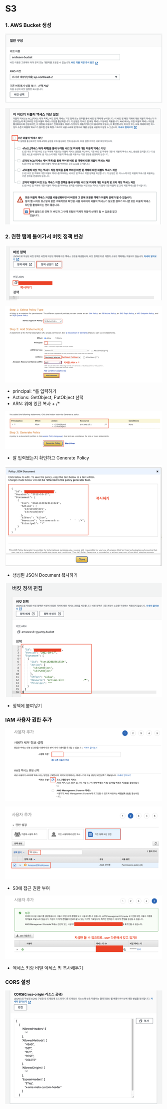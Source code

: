 # S3

### 1. AWS Bucket 생성

![](./img/1.png)

![](./img/2.png)



### 2. 권한 탭에 들어가서 버킷 정책 변경

![](./img/3.png)





![](./img/4.png)

- principal: *를 입력하기
- Actions: GetObject, PutObject 선택
- ARN: 위에 있던 복사 + /*

![](./img/5.png)

- 잘 입력됐는지 확인하고 Generate Policy



![](./img/6.png)

- 생성된 JSON Document 복사하기



![](./img/7.png)



- 정책에 붙여넣기



### IAM 사용자 권한 추가

![](./img/8.png)





![](./img/9.png)

- S3에 접근 권한 부여

  

![](./img/10.png)

- 엑세스 키랑 비밀 엑세스 키 복사해두기





### CORS 설정

![](./img/11.png)